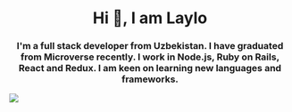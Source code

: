 <h1 align="center">Hi 👋, I am Laylo</h1>
<h3 align="center">I'm a full stack developer from Uzbekistan. I have graduated from Microverse recently. I work in Node.js, Ruby on Rails, React and Redux. I am keen on learning new languages and frameworks.</h3>
<picture>
<source 
  srcset="https://github-readme-stats.vercel.app/api?username=anuraghazra&show_icons=true&theme=dark"
  media="(prefers-color-scheme: dark)"
/>
<source
  srcset="https://github-readme-stats.vercel.app/api?username=Laylo309&show_icons=true"
  media="(prefers-color-scheme: light), (prefers-color-scheme: no-preference)"
/>
<img src="https://github-readme-stats.vercel.app/api?username=anuraghazra&show_icons=true" />
</picture>









